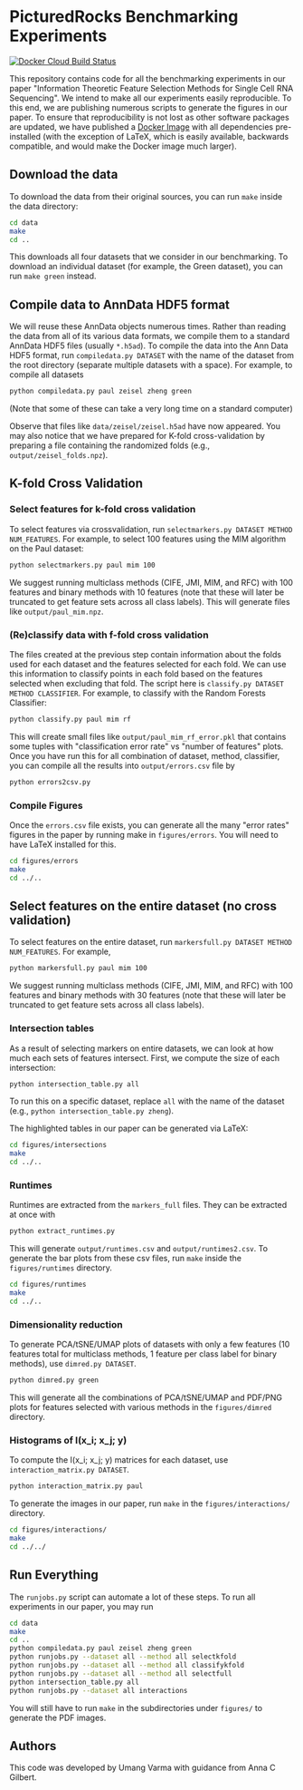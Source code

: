 # PicturedRocks Benchmarking Experiments

[![Docker Cloud Build Status](https://img.shields.io/docker/cloud/build/umangv/picturedrocksbenchmarks.svg)](https://cloud.docker.com/repository/docker/umangv/picturedrocksbenchmarks)

This repository contains code for all the benchmarking experiments in our paper "Information Theoretic Feature Selection Methods for Single Cell RNA Sequencing".  We intend to make all our experiments easily reproducible. To this end, we are publishing numerous scripts to generate the figures in our paper. To ensure that reproducibility is not lost as other software packages are updated, we have published a [Docker Image](https://hub.docker.com/r/umangv/picturedrocksbenchmarks) with all dependencies pre-installed (with the exception of LaTeX, which is easily available, backwards compatible, and would make the Docker image much larger).

## Download the data

To download the data from their original sources, you can run `make` inside the data directory:

```bash
cd data
make
cd ..
```
This downloads all four datasets that we consider in our benchmarking. To download an individual dataset (for example, the Green dataset), you can run `make green` instead.

## Compile data to AnnData HDF5 format

We will reuse these AnnData objects numerous times. Rather than reading the data from all of its various data formats, we compile them to a standard AnnData HDF5 files (usually `*.h5ad`). To compile the data into the Ann Data HDF5 format, run `compiledata.py DATASET` with the name of the dataset from the root directory (separate multiple datasets with a space). For example, to compile all datasets

```bash
python compiledata.py paul zeisel zheng green
```
 (Note that some of these can take a very long time on a standard computer)

Observe that files like `data/zeisel/zeisel.h5ad` have now appeared. You may also notice that we have prepared for K-fold cross-validation by preparing a file containing the randomized folds (e.g., `output/zeisel_folds.npz`).

## K-fold Cross Validation

### Select features for k-fold cross validation

To select features via crossvalidation, run `selectmarkers.py DATASET METHOD NUM_FEATURES`. For example, to select 100 features using the MIM algorithm on the Paul dataset:
```bash
python selectmarkers.py paul mim 100
```
We suggest running multiclass methods (CIFE, JMI, MIM, and RFC) with 100 features and binary methods with 10 features (note that these will later be truncated to get feature sets across all class labels). This will generate files like `output/paul_mim.npz`.

### (Re)classify data with f-fold cross validation
The files created at the previous step contain information about the folds used for each dataset and the features selected for each fold. We can use this information to classify points in each fold based on the features selected when excluding that fold. The script here is `classify.py DATASET METHOD CLASSIFIER`. For example, to classify with the Random Forests Classifier:
```bash
python classify.py paul mim rf
```
This will create small files like `output/paul_mim_rf_error.pkl` that contains some tuples with "classification error rate" vs "number of features" plots. Once you have run this for all combination of dataset, method, classifier, you can compile all the results into `output/errors.csv` file by
```bash
python errors2csv.py
```

### Compile Figures

Once the `errors.csv` file exists, you can generate all the many "error rates" figures in the paper by running make in `figures/errors`. You will need to have LaTeX installed for this.

```bash
cd figures/errors
make
cd ../..
```

## Select features on the entire dataset (no cross validation)

To select features on the entire dataset, run `markersfull.py DATASET METHOD NUM_FEATURES`. For example,
```bash
python markersfull.py paul mim 100
```
We suggest running multiclass methods (CIFE, JMI, MIM, and RFC) with 100 features and binary methods with 30 features (note that these will later be truncated to get feature sets across all class labels).

### Intersection tables
As a result of selecting markers on entire datasets, we can look at how much each sets of features intersect. First, we compute the size of each intersection:

```bash
python intersection_table.py all
```
To run this on a specific dataset, replace `all` with the name of the dataset (e.g., `python intersection_table.py zheng`).

The highlighted tables in our paper can be generated via LaTeX:
```bash
cd figures/intersections
make
cd ../..
```

### Runtimes
Runtimes are extracted from the `markers_full` files. They can be extracted at once with
```bash
python extract_runtimes.py
```

This will generate `output/runtimes.csv` and `output/runtimes2.csv`. To generate the bar plots from these csv files, run `make` inside the `figures/runtimes` directory.

```bash
cd figures/runtimes
make
cd ../..
```

### Dimensionality reduction
To generate PCA/tSNE/UMAP plots of datasets with only a few features (10 features total for multiclass methods, 1 feature per class label for binary methods), use `dimred.py DATASET`.

```bash
python dimred.py green
```

This will generate all the combinations of PCA/tSNE/UMAP and PDF/PNG plots for features selected with various methods in the `figures/dimred` directory.

### Histograms of I(x_i; x_j; y)
To compute the I(x_i; x_j; y) matrices for each dataset, use `interaction_matrix.py DATASET`.

```bash
python interaction_matrix.py paul
```

To generate the images in our paper, run `make` in the `figures/interactions/` directory.

```bash
cd figures/interactions/
make
cd ../../
```

## Run Everything

The `runjobs.py` script can automate a lot of these steps. To run all experiments in our paper, you may run
```bash
cd data
make
cd ..
python compiledata.py paul zeisel zheng green
python runjobs.py --dataset all --method all selectkfold
python runjobs.py --dataset all --method all classifykfold
python runjobs.py --dataset all --method all selectfull
python intersection_table.py all
python runjobs.py --dataset all interactions
```

You will still have to run `make` in the subdirectories under `figures/` to generate the PDF images.

## Authors
This code was developed by Umang Varma with guidance from Anna C Gilbert. 
